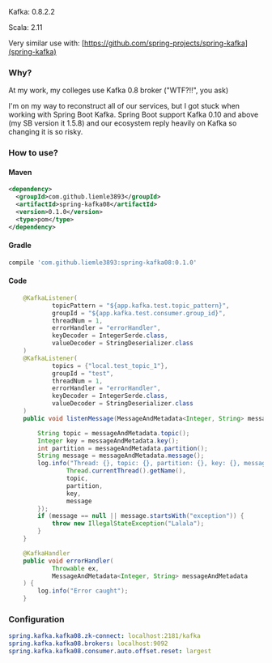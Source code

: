 Kafka: 0.8.2.2

Scala: 2.11

Very similar use with: [https://github.com/spring-projects/spring-kafka](spring-kafka)

### Why?

At my work, my colleges use Kafka 0.8 broker ("WTF?!!", you ask)

I'm on my way to reconstruct all of our services, but I got stuck when working with Spring Boot Kafka.
Spring Boot support Kafka 0.10 and above (my SB version it 1.5.8) and our ecosystem reply heavily on Kafka so changing it is so risky.

### How to use?

#### Maven
```xml
<dependency>
  <groupId>com.github.liemle3893</groupId>
  <artifactId>spring-kafka08</artifactId>
  <version>0.1.0</version>
  <type>pom</type>
</dependency>
```

#### Gradle

```groovy
compile 'com.github.liemle3893:spring-kafka08:0.1.0'
```

#### Code

```java
    @KafkaListener(
            topicPattern = "${app.kafka.test.topic_pattern}",
            groupId = "${app.kafka.test.consumer.group_id}",
            threadNum = 1,
            errorHandler = "errorHandler",
            keyDecoder = IntegerSerde.class,
            valueDecoder = StringDeserializer.class
    )
    @KafkaListener(
            topics = {"local.test_topic_1"},
            groupId = "test",
            threadNum = 1,
            errorHandler = "errorHandler",
            keyDecoder = IntegerSerde.class,
            valueDecoder = StringDeserializer.class
    )
    public void listenMessage(MessageAndMetadata<Integer, String> messageAndMetadata) {

        String topic = messageAndMetadata.topic();
        Integer key = messageAndMetadata.key();
        int partition = messageAndMetadata.partition();
        String message = messageAndMetadata.message();
        log.info("Thread: {}, topic: {}, partition: {}, key: {}, message: {}", new Object[]{
                Thread.currentThread().getName(),
                topic,
                partition,
                key,
                message
        });
        if (message == null || message.startsWith("exception")) {
            throw new IllegalStateException("Lalala");
        }
    }

    @KafkaHandler
    public void errorHandler(
            Throwable ex,
            MessageAndMetadata<Integer, String> messageAndMetadata
    ) {
        log.info("Error caught");
    }
```

### Configuration

```yaml
spring.kafka.kafka08.zk-connect: localhost:2181/kafka
spring.kafka.kafka08.brokers: localhost:9092
spring.kafka.kafka08.consumer.auto.offset.reset: largest
```
